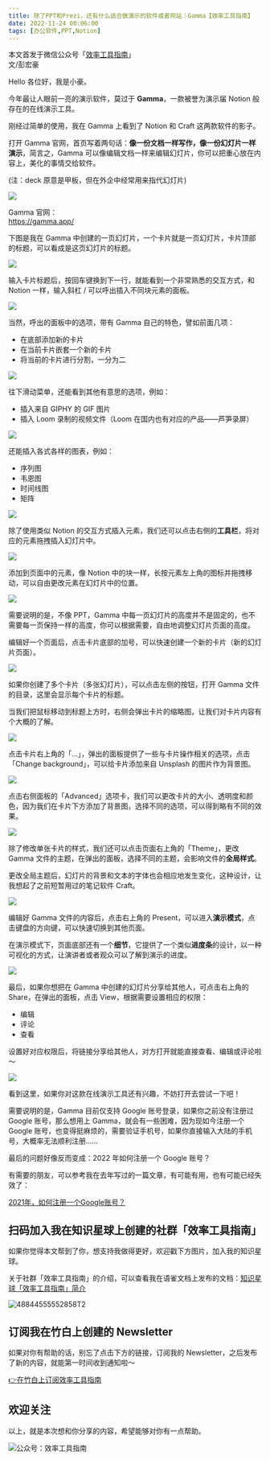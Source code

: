 ```yaml
---
title: 除了PPT和Prezi，还有什么适合做演示的软件或者网站｜Gamma【效率工具指南】     
date: 2022-11-24 00:06:00               
tags: [办公软件,PPT,Notion]                                                                               
---
```


本文首发于微信公众号「[效率工具指南](https://mp.weixin.qq.com/s/2swnlCmweaRvwnTk2ggERQ)」     
文/彭宏豪     


Hello 各位好，我是小豪。    

今年最让人眼前一亮的演示软件，莫过于 **Gamma**，一款被誉为演示届 Notion 般存在的在线演示工具。     

刚经过简单的使用，我在 Gamma 上看到了 Notion 和 Craft 这两款软件的影子。       

打开 Gamma 官网，首页写着两句话：**像一份文档一样写作，像一份幻灯片一样演示**，简言之，Gamma 可以像编辑文档一样来编辑幻灯片，你可以把重心放在内容上，美化的事情交给软件。     

(注：deck 原意是甲板，但在外企中经常用来指代幻灯片)   

![](https://img.penghh.fun/2022/11/06/16677449597735.jpg)

Gamma 官网：     
https://gamma.app/

下图是我在 Gamma 中创建的一页幻灯片，一个卡片就是一页幻灯片，卡片顶部的标题，可以看成是这页幻灯片的标题。  

![](https://img.penghh.fun/2022/11/06/16677454115591.jpg)

输入卡片标题后，按回车键换到下一行，就能看到一个非常熟悉的交互方式，和 Notion 一样，输入斜杠 / 可以呼出插入不同块元素的面板。     

![](https://img.penghh.fun/2022/11/06/16677456819437.jpg)


当然，呼出的面板中的选项，带有 Gamma 自己的特色，譬如前面几项：   

* 在底部添加新的卡片
* 在当前卡片嵌套一个新的卡片  
* 将当前的卡片进行分割，一分为二      

![](https://img.penghh.fun/2022/11/06/16677459645575.jpg)


往下滑动菜单，还能看到其他有意思的选项，例如：  

* 插入来自 GIPHY 的 GIF 图片   
* 插入 Loom 录制的视频文件（Loom 在国内也有对应的产品——芦笋录屏）      

![](https://img.penghh.fun/2022/11/06/16677461572296.jpg)

还能插入各式各样的图表，例如：  

* 序列图  
* 韦恩图 
* 时间线图   
* 矩阵  


![](https://img.penghh.fun/2022/11/06/16677463560905.jpg)

除了使用类似 Notion 的交互方式插入元素，我们还可以点击右侧的**工具栏**，将对应的元素拖拽插入幻灯片中。   

![](https://img.penghh.fun/2022/11/06/16677465040828.jpg)

添加到页面中的元素，像 Notion 中的块一样，长按元素左上角的图标并拖拽移动，可以自由更改元素在幻灯片中的位置。 


![](https://img.penghh.fun/2022/11/06/16677471933165.jpg)

需要说明的是，不像 PPT，Gamma 中每一页幻灯片的高度并不是固定的，也不需要每一页保持一样的高度，你可以根据需要，自由地调整幻灯片页面的高度。     

编辑好一个页面后，点击卡片底部的加号，可以快速创建一个新的卡片（新的幻灯片页面）。     

![](https://img.penghh.fun/2022/11/06/16677455998795.jpg)


如果你创建了多个卡片（多张幻灯片），可以点击左侧的按钮，打开 Gamma 文件的目录，这里会显示每个卡片的标题。  

当我们把鼠标移动到标题上方时，右侧会弹出卡片的缩略图，让我们对卡片内容有个大概的了解。    

![](https://img.penghh.fun/2022/11/06/16677455240716.jpg)


点击卡片右上角的「…」，弹出的面板提供了一些与卡片操作相关的选项，点击「Change background」，可以给卡片添加来自 Unsplash 的图片作为背景图。   


![](https://img.penghh.fun/2022/11/06/16677483286865.jpg)

点击右侧面板的「Advanced」选项卡，我们可以更改卡片的大小、透明度和颜色，因为我们在卡片下方添加了背景图，选择不同的选项，可以得到略有不同的效果。   

![](https://img.penghh.fun/2022/11/06/16677484985668.jpg)

除了修改单张卡片的样式，我们还可以点击页面右上角的「Theme」，更改 Gamma 文件的主题，在弹出的面板，选择不同的主题，会影响文件的**全局样式**。   

更改全局主题后，幻灯片的背景和文本的字体也会相应地发生变化，这种设计，让我想起了之前短暂用过的笔记软件 Craft。  

![](https://img.penghh.fun/2022/11/06/16677486516943.jpg)

编辑好 Gamma 文件的内容后，点击右上角的 Present，可以进入**演示模式**，点击键盘的方向键，可以快速切换到其他页面。   

在演示模式下，页面底部还有一个**细节**，它提供了一个类似**进度条**的设计，以一种可视化的方式，让演讲者或者观众可以了解到演示的进度。    

![](https://img.penghh.fun/2022/11/06/16677488132030.jpg)

最后，如果你想把在 Gamma 中创建的幻灯片分享给其他人，可点击右上角的 Share，在弹出的面板，点击 View，根据需要设置相应的权限：   

* 编辑  
* 评论   
* 查看

设置好对应权限后，将链接分享给其他人，对方打开就能直接查看、编辑或评论啦～     

![](https://img.penghh.fun/2022/11/06/16677491869677.jpg)


看到这里，如果你对这款在线演示工具还有兴趣，不妨打开去尝试一下吧！    

需要说明的是，Gamma 目前仅支持 Google 账号登录，如果你之前没有注册过 Google 账号，那么想用上 Gamma，就会有一些困难，因为现如今注册一个 Google 账号，也变得挺麻烦的，需要验证手机号，如果你直接输入大陆的手机号，大概率无法顺利注册……    

最后的问题好像反而变成：2022 年如何注册一个 Google 账号？   

有需要的朋友，可以参考我在去年写过的一篇文章，有可能有用，也有可能已经失效了：    

[2021年，如何注册一个Google账号？](https://mp.weixin.qq.com/s?__biz=MzAxMjY0NTY5OA==&mid=2649912873&idx=1&sn=7a11acaec4173d7a9501359b4aa5d524&chksm=83a87204b4dffb12a3b1e058dbddbba43e293dcef288db6391927660bac6aca610c62f21e9f8&token=178478264&lang=zh_CN#rd)             


## 扫码加入我在知识星球上创建的社群「效率工具指南」  

如果你觉得本文帮到了你，想支持我做得更好，欢迎戳下方图片，加入我的知识星球。     

关于社群「效率工具指南」的介绍，可以查看我在语雀文档上发布的文档：[知识星球「效率工具指南」简介](https://www.yuque.com/penghonghao/af0aai/glwrg2dl0dqlegi6?singleDoc#)    

![48844555552858T2](https://img.penghh.fun/2023/03/25/48844555552858t2.JPG)   


## 订阅我在竹白上创建的 Newsletter   

如果对你有帮助的话，别忘了点击下方的链接，订阅我的 Newsletter，之后发布了新的内容，就能第一时间收到通知啦～  

[👉在竹白上订阅效率工具指南](https://penghh.zhubai.love/)         


## 欢迎关注     

以上，就是本次想和你分享的内容，希望能够对你有一点帮助。     

![公众号：效率工具指南](https://img.penghh.fun/2021/05/28/gong-zhong-hao-wei-bu-er-wei-ma-dailogo.png)     

